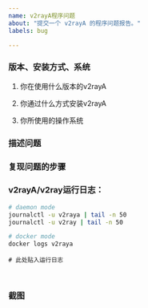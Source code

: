 ```yaml
---
name: v2rayA程序问题
about: "提交一个 v2rayA 的程序问题报告。"
labels: bug

---
```


### 版本、安装方式、系统

1. 你在使用什么版本的v2rayA

2. 你通过什么方式安装v2rayA

3. 你所使用的操作系统


### 描述问题
<!-- 在下方简要描述问题 -->


### 复现问题的步骤
<!-- 在下方描述如何复现问题 -->


### v2rayA/v2ray运行日志：

 ```bash
 # daemon mode
 journalctl -u v2raya | tail -n 50
 journalctl -u v2ray | tail -n 50
 
 # docker mode
 docker logs v2raya
 ```
```shell
# 此处贴入运行日志



```

### 截图
<!-- 如果条件允许请附图 -->

